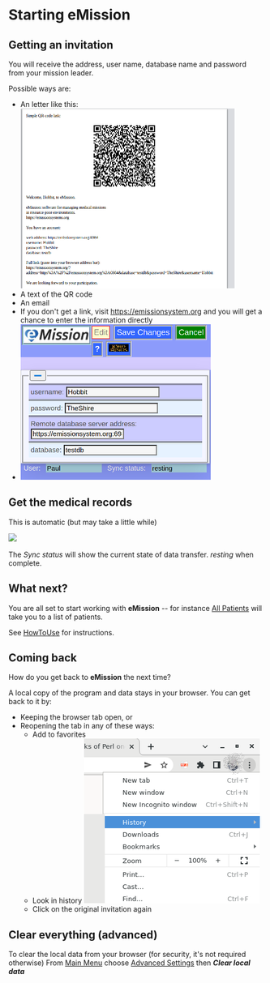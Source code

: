 # Starting eMission

## Getting an invitation

You will receive the address, user name, database name and password from your mission leader.

Possible ways are:

* An letter like this: ![](/images/printUser.png)
* A text of the QR code
* An email
* If you don't get a link, visit https://emissionsystem.org and you will get a chance to enter the information directly
* ![](/images/Database.png)

## Get the medical records

This is automatic (but may take a little while)

![](/images/replicating.png)

The *Sync status* will show the current state of data transfer. *resting* when complete.

## What next?

You are all set to start working with __eMission__ -- for instance [All Patients](/help/AllPatients.md) will take you to a list of patients.

See [HowToUse](/help/HowToUse.md) for instructions. 

## Coming back

How do you get back to __eMission__ the next time?

A local copy of the program and data stays in your browser. You can get back to it by:

* Keeping the browser tab open, or
* Reopening the tab in any of these ways:
  * Add to favorites
  * Look in history ![](/images/history.png)
  * Click on the original invitation again

## Clear everything (advanced)

To clear the local data from your browser (for security, it's not required otherwise)
From [Main Menu](/help/MainMenu.md) choose [Advanced Settings](/help/Settings.md)
then *__Clear local data__*
